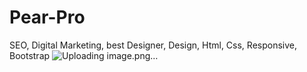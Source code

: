 # Pear-Pro
SEO, Digital Marketing, best Designer, Design, Html, Css, Responsive, Bootstrap
![Uploading image.png…]()
